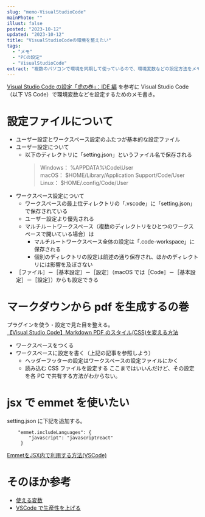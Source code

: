 ```yaml
---
slug: "memo-VisualStudioCode"
mainPhoto: ""
illust: false
posted: "2023-10-12"
updated: "2023-10-12"
title: "VisualStudioCodeの環境を整えたい"
tags:
  - "メモ"
  - "PCの設定"
  - "VisualStudioCode"
extract: "複数のパソコンで環境を同期して使っているので、環境変数などの設定方法をメモしておきたい。"
---
```


[Visual Studio Code の設定「虎の巻」：IDE 編](https://atmarkit.itmedia.co.jp/ait/articles/1708/23/news026.html) を参考に Visual Studio Code（以下 VS Code）で環境変数などを設定するためのメモ書き。

# 設定ファイルについて

- ユーザー設定とワークスペース設定のふたつが基本的な設定ファイル
- ユーザー設定について
  - 以下のディレクトリに「setting.json」というファイル名で保存される
    > Windows： %APPDATA%\Code\User  
    > macOS： $HOME/Library/Application Support/Code/User  
    > Linux： $HOME/.config/Code/User
- ワークスペース設定について
  - ワークスペースの最上位ディレクトリの「.vscode」に「setting.json」で保存されている
  - ユーザー設定より優先される
  - マルチルートワークスペース（複数のディレクトリをひとつのワークスペースで開いている場合）は
    - マルチルートワークスペース全体の設定は「.code-workspace」に保存される
    - 個別のディレクトリの設定は前述の通り保存され、ほかのディレクトリには影響を及ぼさない
- ［ファイル］－［基本設定］－［設定］（macOS では［Code］－［基本設定］－［設定］）からも設定できる

# マークダウンから pdf を生成するの巻

プラグインを使う・設定で見た目を整える。  
[【Visual Studio Code】Markdown PDF のスタイル(CSS)を変える方法](https://h-s-hige.hateblo.jp/entry/20190405/1554467885)

- ワークスペースをつくる
- ワークスペースに設定を書く（上記の記事を参照しよう）
  - ヘッダーフッターの設定はワークスペースの設定ファイルにかく
  - 読み込む CSS ファイルを設定する
    ここまではいいんだけど、その設定を各 PC で共有する方法がわからない。

# jsx で emmet を使いたい

setting.json に下記を追加する。

```
    "emmet.includeLanguages": {
        "javascript": "javascriptreact"
     }
```
[EmmetをJSX内で利用する方法(VSCode)](https://qiita.com/rei67/items/f19983a755998cee6bef)

# そのほか参考

- [使える変数](https://code.visualstudio.com/docs/editor/variables-reference)
- [VSCode で生産性を上げる](https://zenn.dev/ultrasupara/articles/174429511504c7)
